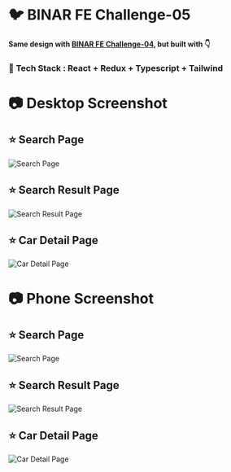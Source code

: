 # :bird: BINAR FE Challenge-05
#### Same design with [BINAR FE Challenge-04](https://github.com/Hasyim-Kai/BINAR-FE-challenge-04), but built with :point_down:
### :trumpet: Tech Stack : React + Redux + Typescript + Tailwind

# :camera: Desktop Screenshot
## :star: Search Page
![Search Page](./public/images/screenshot/ss-desktop-search-page.png)
<br>
## :star: Search Result Page
![Search Result Page](./public/images/screenshot/ss-desktop-search-result-page.png)
<br>
## :star: Car Detail Page
![Car Detail Page](./public/images/screenshot/ss-desktop-car-detail-page.png)
<br>

# :camera: Phone Screenshot
## :star: Search Page
![Search Page](./public/images/screenshot/ss-phone-search-page.png)
<br>
## :star: Search Result Page
![Search Result Page](./public/images/screenshot/ss-phone-search-result-page.png)
<br>
## :star: Car Detail Page
![Car Detail Page](./public/images/screenshot/ss-phone-car-detail-page.png)
<br>